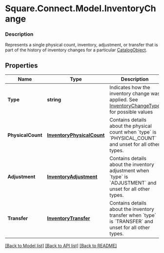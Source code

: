# Square.Connect.Model.InventoryChange

### Description

Represents a single physical count, inventory, adjustment, or transfer that is part of the history of inventory changes for a particular [CatalogObject](#type-catalogobject).

## Properties

Name | Type | Description | Notes
------------ | ------------- | ------------- | -------------
**Type** | **string** | Indicates how the inventory change was applied. See [InventoryChangeType](#type-inventorychangetype) for possible values | [optional] 
**PhysicalCount** | [**InventoryPhysicalCount**](InventoryPhysicalCount.md) | Contains details about the physical count when &#x60;type&#x60; is &#x60;PHYSICAL_COUNT&#x60; and unset for all other types. | [optional] 
**Adjustment** | [**InventoryAdjustment**](InventoryAdjustment.md) | Contains details about the inventory adjustment when &#x60;type&#x60; is &#x60;ADJUSTMENT&#x60; and unset for all other types. | [optional] 
**Transfer** | [**InventoryTransfer**](InventoryTransfer.md) | Contains details about the inventory transfer when &#x60;type&#x60; is &#x60;TRANSFER&#x60; and unset for all other types. | [optional] 



[[Back to Model list]](../README.md#documentation-for-models) [[Back to API list]](../README.md#documentation-for-api-endpoints) [[Back to README]](../README.md)

